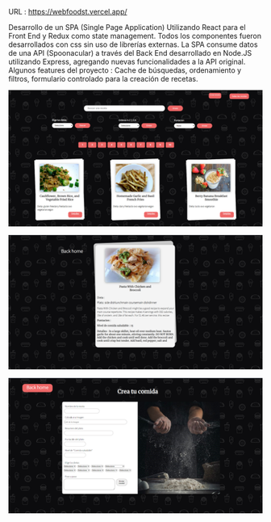URL :  https://webfoodst.vercel.app/

Desarrollo de un SPA (Single Page Application) Utilizando React para el Front End y Redux como state management. Todos los componentes fueron desarrollados con css sin uso de librerías externas.
La SPA consume datos de una API (Spoonacular) a través del Back End desarrollado en Node.JS
utilizando Express, agregando nuevas funcionalidades a la API original.
Algunos features del proyecto : Cache de búsquedas, ordenamiento y filtros, formulario controlado para la creación de recetas.


<p align="rigth">
 <img src='1.png'</img>
</p>
<p align="rigth">
 <img src='3.png'</img>
</p>
<p align="rigth">
 <img src='2.png'</img>
</p>
